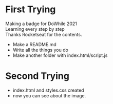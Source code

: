 # First Trying


Making a badge for DoWhile 2021 <br>
Learning every step by step <br>
Thanks Rocketseat for the contents.

- Make a README.md 
- Write all the things you do 
- Make another folder with index.html/script.js

# Second Trying

- index.html and styles.css created
- now you can see about the image.

